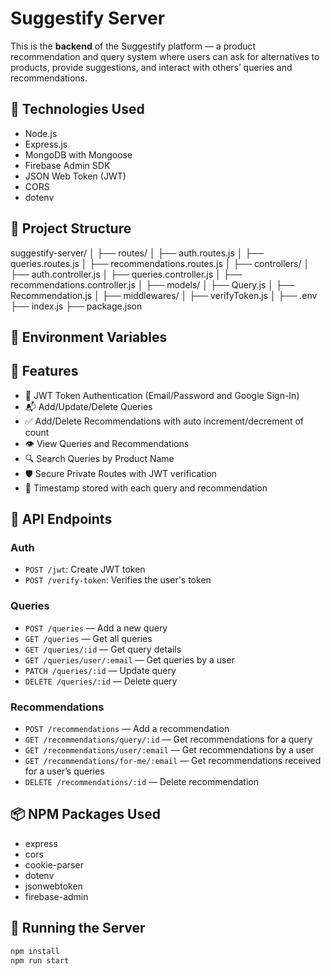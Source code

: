 # Suggestify Server

This is the **backend** of the Suggestify platform — a product recommendation and query system where users can ask for alternatives to products, provide suggestions, and interact with others’ queries and recommendations.

## 🔧 Technologies Used

- Node.js
- Express.js
- MongoDB with Mongoose
- Firebase Admin SDK
- JSON Web Token (JWT)
- CORS
- dotenv

## 📁 Project Structure

suggestify-server/
│
├── routes/
│ ├── auth.routes.js
│ ├── queries.routes.js
│ ├── recommendations.routes.js
│
├── controllers/
│ ├── auth.controller.js
│ ├── queries.controller.js
│ ├── recommendations.controller.js
│
├── models/
│ ├── Query.js
│ ├── Recommendation.js
│
├── middlewares/
│ ├── verifyToken.js
│
├── .env
├── index.js
├── package.json


## 🔐 Environment Variables


## 🚀 Features

- 🔐 JWT Token Authentication (Email/Password and Google Sign-In)
- 📬 Add/Update/Delete Queries
- ✅ Add/Delete Recommendations with auto increment/decrement of count
- 👁 View Queries and Recommendations
- 🔍 Search Queries by Product Name
- 🛡 Secure Private Routes with JWT verification
- 📅 Timestamp stored with each query and recommendation

## 🧪 API Endpoints

### Auth

- `POST /jwt`: Create JWT token
- `POST /verify-token`: Verifies the user's token

### Queries

- `POST /queries` — Add a new query
- `GET /queries` — Get all queries
- `GET /queries/:id` — Get query details
- `GET /queries/user/:email` — Get queries by a user
- `PATCH /queries/:id` — Update query
- `DELETE /queries/:id` — Delete query

### Recommendations

- `POST /recommendations` — Add a recommendation
- `GET /recommendations/query/:id` — Get recommendations for a query
- `GET /recommendations/user/:email` — Get recommendations by a user
- `GET /recommendations/for-me/:email` — Get recommendations received for a user’s queries
- `DELETE /recommendations/:id` — Delete recommendation

## 📦 NPM Packages Used

- express
- cors
- cookie-parser
- dotenv
- jsonwebtoken
- firebase-admin

## 🏁 Running the Server

```bash
npm install
npm run start
